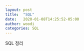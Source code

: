 ```yaml
---
layout: post
title:  "SQL"
date:   2020-01-08T14:25:52-05:00
author: woodi
categories: SQL
---
```


SQL 정리